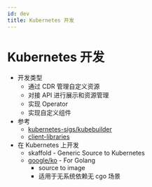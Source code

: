 ```yaml
---
id: dev
title: Kubernetes 开发
---
```


# Kubernetes 开发

- 开发类型
  - 通过 CDR 管理自定义资源
  - 对接 API 进行展示和资源管理
  - 实现 Operator
  - 实现自定义组件
- 参考
  - [kubernetes-sigs/kubebuilder](https://github.com/kubernetes-sigs/kubebuilder)
  - [client-libraries](https://kubernetes.io/docs/reference/using-api/client-libraries)
- 在 Kubernetes 上开发
  - skaffold - Generic Source to Kubernetes
  - [google/ko](https://github.com/google/ko) - For Golang
    - source to image
    - 适用于无系统依赖无 cgo 场景
